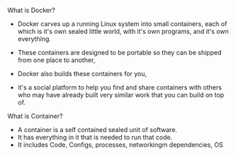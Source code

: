 What is Docker?

- Docker carves up a running Linux system into small containers, each of which is it's own sealed little world, with it's own programs, and it's own everything.

- These containers are designed to be portable so they can be shipped from one place to another,

- Docker also builds these containers for you,

- it's a social platform to help you find and share containers with others who may have already built very similar work that you can build on top of.


What is Container?

- A container is a self contained sealed unit of software.
- It has everything in it that is needed to run that code. 
- It includes Code, Configs, processes, networkingm dependencies, OS
